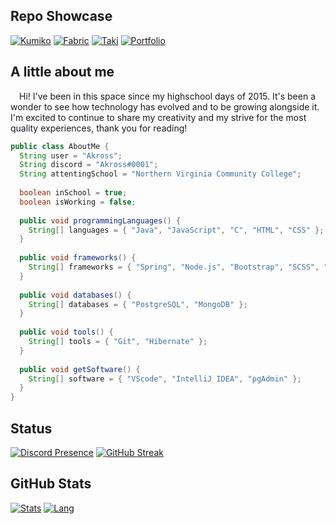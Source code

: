 ## Repo Showcase

[![Kumiko](https://github-readme-stats.vercel.app/api/pin/?username=akr0ss&repo=kumiko-discord-bot&bg_color=1B1D23&title_color=FFFFFF&text_color=AAAAAA&icon_color=D68881&hide_border=true)](https://github.com/akr0ss/kumiko-discord-bot)
[![Fabric](https://github-readme-stats.vercel.app/api/pin/?username=akr0ss&repo=fabric_dawn-hud&bg_color=1B1D23&title_color=FFFFFF&text_color=AAAAAA&icon_color=D68881&hide_border=true)](https://github.com/akr0ss/fabric_dawn-hud)
[![Taki](https://github-readme-stats.vercel.app/api/pin/?username=akr0ss&repo=akr0ss.github.io&bg_color=1B1D23&title_color=FFFFFF&text_color=AAAAAA&icon_color=D68881&hide_border=true)](https://github.com/AKR0SS/akr0ss.github.io)
[![Portfolio](https://github-readme-stats.vercel.app/api/pin/?username=akr0ss&repo=taki-mal-api-wrapper&bg_color=1B1D23&title_color=FFFFFF&text_color=AAAAAA&icon_color=D68881&hide_border=true)](https://github.com/AKR0SS/Taki-MAL-API-Wrapper)


## A little about me

&ensp;&ensp;Hi! I've been in this space since my highschool days of 2015. It's been a wonder to see how technology has evolved and to be growing alongside it. I'm excited to continue to share my creativity and my strive for the most quality experiences, thank you for reading!

```java
public class AboutMe {
  String user = "Akross";
  String discord = "Akross#0001";
  String attentingSchool = "Northern Virginia Community College";
  
  boolean inSchool = true;
  boolean isWorking = false;
  
  public void programmingLanguages() {
    String[] languages = { "Java", "JavaScript", "C", "HTML", "CSS" };
  }
  
  public void frameworks() {
    String[] frameworks = { "Spring", "Node.js", "Bootstrap", "SCSS", "React" };
  }
  
  public void databases() {
    String[] databases = { "PostgreSQL", "MongoDB" };
  }
  
  public void tools() {
    String[] tools = { "Git", "Hibernate" };
  }
  
  public void getSoftware() {
    String[] software = { "VScode", "IntelliJ IDEA", "pgAdmin" };
  }
}
```

## Status

[![Discord Presence](https://lanyard.cnrad.dev/api/282593436803268618)](https://discord.com/users/282593436803268618)
[![GitHub Streak](https://streak-stats.demolab.com?user=akr0ss&theme=dark&background=1B1D23&ring=D68881&fire=D68881&currStreakLabel=D68881&hide_border=true&border_radius=10)](https://git.io/streak-stats)

## GitHub Stats

[![Stats](https://github-readme-stats.vercel.app/api?username=akr0ss&count_private=true&hide=stars&show_icons=true&bg_color=1B1D23&title_color=FFFFFF&text_color=AAAAAA&icon_color=D68881&hide_border=true&card_width=400)](https://github.com/akr0ss)
[![Lang](https://github-readme-stats.vercel.app/api/top-langs/?username=akr0ss&layout=compact&bg_color=1B1D23&title_color=FFFFFF&text_color=AAAAAA&icon_color=D68881&hide_border=true)](https://github.com/akr0ss)
